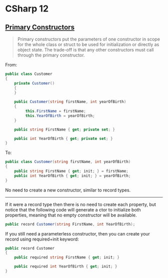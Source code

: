 # CSharp 12

## [Primary Constructors](https://learn.microsoft.com/en-us/dotnet/csharp/language-reference/proposals/csharp-12.0/primary-constructors)

>Primary constructors put the parameters of one constructor in scope for the whole class or struct to be used for initialization or directly as object state. The trade-off is that any other constructors must call through the primary constructor.

From:

```csharp
public class Customer
{
    private Customer()
    {
    }
    
    public Customer(string firstName, int yearOfBirth)
    {
         this.FirstName = firstName;
         this.YearOfBirth = yearOfBirth;
    }

    public string FirstName { get; private set; }

    public int YearOfBirth { get; private set; }
}
```

To:

```csharp
public class Customer(string firstName, int yearOfBirth)
{
    public string FirstName { get; init; } = firstName;
    public int YearOfBirth { get; init; } = yearOfBirth;
}
```
No need to create a new constructor, similar to record types.

---

If it were a record type then there is no need to create each property, 
but notice that the following code will generate a ctor to initialize both properties, meaning that no empty constructor will be available.

```csharp
public record Customer(string FirstName, int YearOfBirth);
```

If you still need a parameterless constructor, then you can create your record using required+init keyword:
```csharp
public record Customer
{
    public required string FirstName { get; init; }

    public required int YearOfBirth { get; init; }
}
```